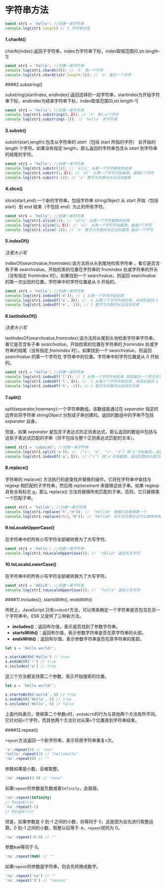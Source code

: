 # 字符串方法

```javascript
const str1 = 'hello'; //创建一串字符串
console.log(str1.length) // 5 字符串长度
```

#### 1.charAt()

charAt(index):返回子字符串，index为字符串下标，index取值范围[0,str.length-1]

```javascript
const str1 = 'hello'; //创建一串字符串
console.log(str1.charAt(0)); // 'h' 第一个字符
console.log(str1.charAt(str.length-1)); // 'o' 最后一个字符
```

####2.substring()

substring(startIndex, endIndex):返回选择的一段字符串，startindex为开始字符串下标，endindex为结束字符串下标，index取值范围[0,str.length-1]

```javascript
const str1 = 'hello'; //创建一串字符串
console.log(str1.substring(0，2)); // 'h' 第1~2个字符
console.log(str1.substring(-1)); // 'hello' 原字符串
```

#### 3.substr()

substr(start,length):包含从字符串的 *start*（包括 start 所指的字符） 处开始的 length 个字符。如果没有指定 length，那么返回的字符串包含从 *start* 到字符串的结尾的字符。

```javascript
const str1 = 'hello'; //创建一串字符串
console.log(str1.substr(1)); // 'ello' 从第一个字符截取到结尾
console.log(str1.substr(1，2)); // 'el' 从第一个字符开始截取，截取2个字符
console.log(str1.substr(-1)); // 'o' 数字为负数时从后往前截取
```

#### 4.slice()

slice(start,end):一个新的字符串。包括字符串 stringObject 从 start 开始（包括 start）到 end 结束（不包括 end）为止的所有字符。

```javascript
const str1 = 'hello'; //创建一串字符串
console.log(str1.slice(1)); // 'ello' 从第一个字符截取到结尾
console.log(str1.slice(1，3)); // 'el' 从第一个字符开始截取，截取2个字符
console.log(str1.slice(-1)); // 'o' 数字为负数时从后往前截取 最后一个字符
```

#### 5.indexOf()

*注意大小写*

indexOf(searchvalue,fromindex):该方法将从头到尾地检索字符串 ，看它是否含有子串 searchvalue。开始检索的位置在字符串的 fromindex 处或字符串的开头（没有指定 fromindex 时）。如果找到一个 searchvalue，则返回 searchvalue 的第一次出现的位置。字符串中的字符位置是从 0 开始的。

```javascript
const str1 = 'hello'; //创建一串字符串
console.log(str1.indexOf('e')); // 1 从第一个字符开始检索
console.log(str1.indexOf('e'，3)); // -1 从第三个字符开始检索，未找到返回-1
console.log(str1.indexOf('e'，-1)); // 1 数字为负数时从后往前检索
```

#### 6.lastIndexOf()

*注意大小写*

lastIndexOf(searchvalue,fromindex):该方法将从尾到头地检索字符串字符串，看它是否含有子串 *searchvalue*。开始检索的位置在字符串的 *fromindex* 处或字符串的结尾（没有指定 *fromindex* 时）。如果找到一个 *searchvalue*，则返回 *searchvalue* 的第一个字符在 字符串中的位置。字符串中的字符位置是从 0 开始的。

```javascript
const str1 = 'hello'; //创建一串字符串
console.log(str1.indexOf('l')); // 3 从第一个字符开始检索 找到最后一个符合的字符
console.log(str1.indexOf('l'，3)); // -1 从第三个字符开始检索，未找到返回-1
console.log(str1.indexOf('h'，-1)); // 1 数字为负数时从前往后检索
```

#### 7.split()

split(separator,howmany):一个字符串数组。该数组是通过在 *separator* 指定的边界处将字符串 stringObject 分割成子串创建的。返回的数组中的字串不包括 *separator* 自身。

但是，如果 *separator* 是包含子表达式的正则表达式，那么返回的数组中包括与这些子表达式匹配的字串（但不包括与整个正则表达式匹配的文本）。

```javascript
const str1 = 'cabacad'; //创建一串字符串
console.log(str1.split('a')); //  ["c", "b", "c", "d"] 按'a'开始截取，返回一个数组
console.log(str1.indexOf('a'，1)); // ["c"] 按'a'开始截取，返回的数组长度为1
```

#### 8.replace()

字符串的 replace() 方法执行的是查找并替换的操作。它将在字符串中查找与 regexp 相匹配的子字符串，然后用 *replacement* 来替换这些子串。如果 regexp 具有全局标志 g，那么 replace() 方法将替换所有匹配的子串。否则，它只替换第一个匹配子串。

```javascript
const str1 = 'helloh'; //创建一串字符串
console.log(str1.replace('h','H')); //  "Helloh" 替换只会替换第一个
console.log(str1.replace(/h/g,'H')); // "HelloH" 利于正则表达式可以替换所有要替换的字符
```

#### 9.toLocaleUpperCase()

在字符串中的所有小写字符全部被转换为了大写字符。

```javascript
const str1 = 'hello'; //创建一串字符串
console.log(str1.toLocaleUpperCase()); //  "HELLO" 返回大写字符
```

#### 10.toLocaleLowerCase()

在字符串中的所有小写字符全部被转换为了大写字符。

```javascript
const str1 = 'HELLO'; //创建一串字符串
console.log(str1.toLocaleUpperCase()); //  "hello" 返回小写字符
```

####11.includes(), startsWith(), endsWith()

传统上，JavaScript 只有`indexOf`方法，可以用来确定一个字符串是否包含在另一个字符串中。ES6 又提供了三种新方法。

- **includes()**：返回布尔值，表示是否找到了参数字符串。
- **startsWith()**：返回布尔值，表示参数字符串是否在原字符串的头部。
- **endsWith()**：返回布尔值，表示参数字符串是否在原字符串的尾部。

```javascript
let s = 'Hello world!';

s.startsWith('Hello') // true
s.endsWith('!') // true
s.includes('o') // true
```

这三个方法都支持第二个参数，表示开始搜索的位置。

```javascript
let s = 'Hello world!';

s.startsWith('world', 6) // true
s.endsWith('Hello', 5) // true
s.includes('Hello', 6) // false
```

上面代码表示，使用第二个参数`n`时，`endsWith`的行为与其他两个方法有所不同。它针对前`n`个字符，而其他两个方法针对从第`n`个位置直到字符串结束。

####12.repeat()

`repeat`方法返回一个新字符串，表示将原字符串重复`n`次。

```javascript
'x'.repeat(3) // "xxx"
'hello'.repeat(2) // "hellohello"
'na'.repeat(0) // ""
```

参数如果是小数，会被取整。

```javascript
'na'.repeat(2.9) // "nana"
```

如果`repeat`的参数是负数或者`Infinity`，会报错。

```javascript
'na'.repeat(Infinity)
// RangeError
'na'.repeat(-1)
// RangeError
```

但是，如果参数是 0 到-1 之间的小数，则等同于 0，这是因为会先进行取整运算。0 到-1 之间的小数，取整以后等于`-0`，`repeat`视同为 0。

```javascript
'na'.repeat(-0.9) // ""
```

参数`NaN`等同于 0。

```javascript
'na'.repeat(NaN) // ""
```

如果`repeat`的参数是字符串，则会先转换成数字。

```javascript
'na'.repeat('na') // ""
'na'.repeat('3') // "nanana"
```


